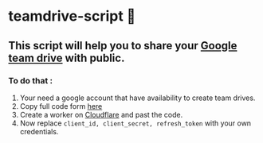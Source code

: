 # teamdrive-script 🤝

## This script will help you to share your [Google team drive](https://drive.google.com/drive/shared-drives) with public.

### To do that :
1. Your need a google account that have availability to create team drives.
2. Copy full code form [here](https://raw.githubusercontent.com/diablaken/teamdrive-script/main/script.js)
3. Create a worker on [Cloudflare](https://dash.cloudflare.com/) and past the code.
4. Now replace `client_id, client_secret, refresh_token` with your own credentials.